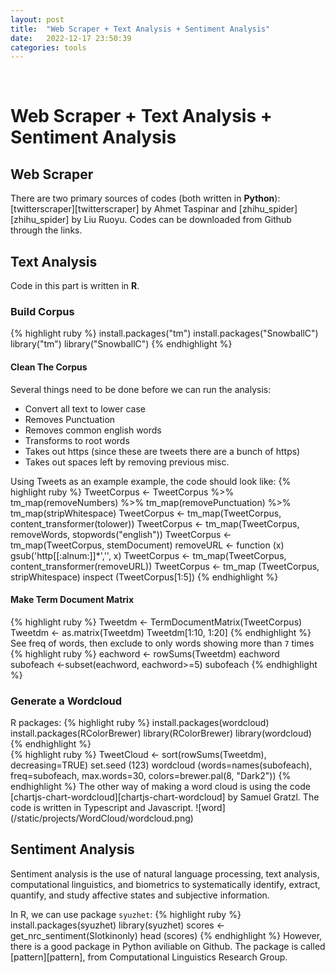 ```yaml
---
layout: post
title:  "Web Scraper + Text Analysis + Sentiment Analysis"
date:   2022-12-17 23:50:39
categories: tools
---
```

<br>
<h1>Web Scraper + Text Analysis + Sentiment Analysis</h1>
<h2>Web Scraper</h2>
There are two primary sources of codes (both written in <strong>Python</strong>): [twitterscraper][twitterscraper] by Ahmet Taspinar and [zhihu_spider][zhihu_spider] by 
Liu Ruoyu. Codes can be downloaded from Github through the links.
<br>
<h2>Text Analysis</h2>
Code in this part is written in <strong>R</strong>.
<h3>Build Corpus</h3>
{% highlight ruby %}
install.packages("tm")
install.packages("SnowballC")
library("tm")
library("SnowballC")
{% endhighlight %}

<h4>Clean The Corpus</h4>
Several things need to be done before we can run the analysis:
<ul>
<li>Convert all text to lower case</li>
<li>Removes Punctuation</li>
<li>Removes common english words</li>
<li>Transforms to root words</li>
<li>Takes out https (since these are tweets there are a bunch of https)</li>
<li>Takes out spaces left by removing previous misc.</li>
</ul>
Using Tweets as an example example, the code should look like:
{% highlight ruby %}
TweetCorpus <- TweetCorpus %>%
  tm_map(removeNumbers) %>%
  tm_map(removePunctuation) %>%
  tm_map(stripWhitespace)
TweetCorpus <- tm_map(TweetCorpus, content_transformer(tolower))
TweetCorpus <- tm_map(TweetCorpus, removeWords, stopwords("english"))
TweetCorpus <- tm_map(TweetCorpus, stemDocument) 
removeURL <- function (x) gsub('http[[:alnum:]]*','', x)
TweetCorpus <- tm_map(TweetCorpus, content_transformer(removeURL))
TweetCorpus <- tm_map (TweetCorpus, stripWhitespace)
inspect (TweetCorpus[1:5])
{% endhighlight %}

<h4>Make Term Document Matrix</h4>
{% highlight ruby %}
Tweetdm <- TermDocumentMatrix(TweetCorpus)
Tweetdm <- as.matrix(Tweetdm)
Tweetdm[1:10, 1:20]
{% endhighlight %}
See freq of words, then exclude to only words showing more than <code>7</code> times
{% highlight ruby %}
eachword <- rowSums(Tweetdm)
eachword
subofeach <-subset(eachword, eachword>=5)
subofeach
{% endhighlight %}

<h3>Generate a Wordcloud</h3>
R packages:
{% highlight ruby %}
install.packages(wordcloud)
install.packages(RColorBrewer)
library(RColorBrewer)
library(wordcloud)
{% endhighlight %}
<br>
{% highlight ruby %}
TweetCloud <- sort(rowSums(Tweetdm), decreasing=TRUE)
set.seed (123)
wordcloud (words=names(subofeach),
           freq=subofeach,
           max.words=30,
           colors=brewer.pal(8, "Dark2"))
{% endhighlight %}
The other way of making a word cloud is using the code [chartjs-chart-wordcloud][chartjs-chart-wordcloud] by Samuel Gratzl. The code is written in Typescript and Javascript.
![word] (/static/projects/WordCloud/wordcloud.png)

<br>
<h2>Sentiment Analysis</h2>
<p>Sentiment analysis is the use of natural language processing, text analysis, computational linguistics, and biometrics to systematically identify, extract, quantify, and study affective states and subjective information.</p>
In R, we can use package <code>syuzhet</code>:
{% highlight ruby %}
install.packages(syuzhet)
library(syuzhet)
scores <- get_nrc_sentiment(Slotkinonly)
head (scores)
{% endhighlight %}
However, there is a good package in Python aviliable on Github. The package is called [pattern][pattern], from Computational Linguistics Research Group.
<br>

[twitterscraper]: https://github.com/taspinar/twitterscraper
[zhihu_spider]: https://github.com/LiuRoy/zhihu_spider
[chartjs-chart-wordcloud]: https://github.com/sgratzl/chartjs-chart-wordcloud
[pattern]: https://github.com/clips/pattern
